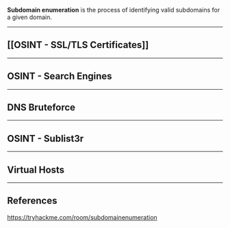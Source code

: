**Subdomain enumeration** is the process of identifying valid subdomains for a given domain.

---

## [[OSINT - SSL/TLS Certificates]]

---

## OSINT - Search Engines

---

## DNS Bruteforce

---

## OSINT - Sublist3r

---

## Virtual Hosts

---

## References

https://tryhackme.com/room/subdomainenumeration